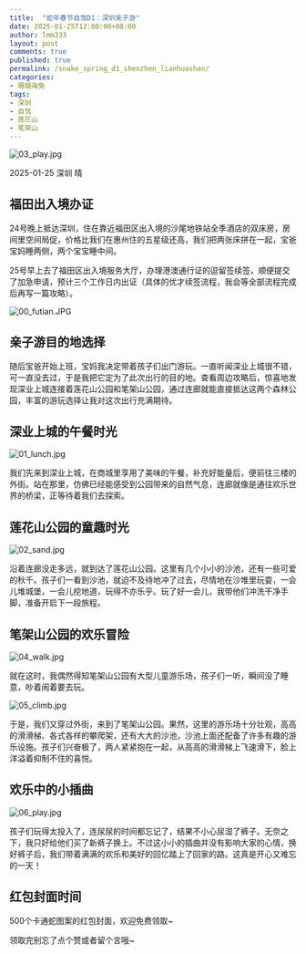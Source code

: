 ```yaml
---
title:  "蛇年春节自驾D1：深圳亲子游"
date: 2025-01-25T12:00:00+08:00
author: lmm333
layout: post
comments: true
published: true
permalink: /snake_spring_d1_shenzhen_lianhuashan/
categories:
- 珊瑚海兔
tags:
- 深圳
- 自驾
- 莲花山
- 笔架山
---
```

![03_play.jpg](../images/2025/2025-01-25-shenzhen_lianhuashan/03_play.jpg)

2025-01-25 深圳 晴

## 福田出入境办证
24号晚上抵达深圳，住在靠近福田区出入境的沙尾地铁站全季酒店的双床房，房间里空间局促，价格比我们在惠州住的五星级还高，我们把两张床拼在一起，宝爸宝妈睡两侧，两个宝宝睡中间。<!--more-->
<!--more-->
25号早上去了福田区出入境服务大厅，办理港澳通行证的逗留签续签，顺便提交了加急申请，预计三个工作日内出证（具体的优才续签流程，我会等全部流程完成后再写一篇攻略）。

![00_futian.JPG](../images/2025/2025-01-25-shenzhen_lianhuashan/00_futian.JPG)

##  亲子游目的地选择
随后宝爸开始上班，宝妈我决定带着孩子们出门游玩。一直听闻深业上城很不错，可一直没去过，于是我把它定为了此次出行的目的地。查看周边攻略后，惊喜地发现深业上城连接着莲花山公园和笔架山公园，通过连廊就能直接抵达这两个森林公园，丰富的游玩选择让我对这次出行充满期待。

## 深业上城的午餐时光

![01_lunch.jpg](../images/2025/2025-01-25-shenzhen_lianhuashan/01_lunch.jpg)

我们先来到深业上城，在商城里享用了美味的午餐，补充好能量后，便前往三楼的外街。站在那里，仿佛已经能感受到公园带来的自然气息，连廊就像是通往欢乐世界的桥梁，正等待着我们去探索。

## 莲花山公园的童趣时光

![02_sand.jpg](../images/2025/2025-01-25-shenzhen_lianhuashan/02_sand.jpg)

沿着连廊没走多远，就到达了莲花山公园。这里有几个小小的沙池，还有一些可爱的秋千。孩子们一看到沙池，就迫不及待地冲了过去，尽情地在沙堆里玩耍，一会儿堆城堡，一会儿挖地道，玩得不亦乐乎。玩了好一会儿，我带他们冲洗干净手脚，准备开启下一段旅程。

## 笔架山公园的欢乐冒险

![04_walk.jpg](../images/2025/2025-01-25-shenzhen_lianhuashan/04_walk.jpg)

就在这时，我偶然得知笔架山公园有大型儿童游乐场，孩子们一听，瞬间没了睡意，吵着闹着要去玩。

![05_climb.jpg](../images/2025/2025-01-25-shenzhen_lianhuashan/05_climb.jpg)

于是，我们又穿过外街，来到了笔架山公园。果然，这里的游乐场十分壮观，高高的滑滑梯、各式各样的攀爬架，还有大大的沙池，沙池上面还配备了许多有趣的游乐设施。孩子们兴奋极了，两人紧紧抱在一起，从高高的滑滑梯上飞速滑下，脸上洋溢着抑制不住的喜悦。

## 欢乐中的小插曲

![06_play.jpg](../images/2025/2025-01-25-shenzhen_lianhuashan/06_play.jpg)

孩子们玩得太投入了，连尿尿的时间都忘记了，结果不小心尿湿了裤子。无奈之下，我只好给他们买了新裤子换上。不过这小小的插曲并没有影响大家的心情，换好裤子后，我们带着满满的欢乐和美好的回忆踏上了回家的路。这真是开心又难忘的一天！ 

## 红包封面时间
500个卡通蛇图案的红包封面，欢迎免费领取~

领取完别忘了点个赞或者留个言哦~